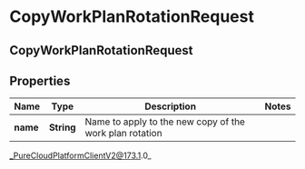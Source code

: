 # CopyWorkPlanRotationRequest

## CopyWorkPlanRotationRequest

## Properties

|Name | Type | Description | Notes|
|------------ | ------------- | ------------- | -------------|
| **name** | **String** | Name to apply to the new copy of the work plan rotation | |



_PureCloudPlatformClientV2@173.1.0_
